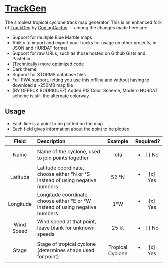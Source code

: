 # [TrackGen](https://strawberrymaster.github.io/TrackGen)

The simplest tropical cyclone track map generator. This is an enhanced fork of [TrackGen](https://trackgen.codingcactus.repl.co/) by [CodingCactus](https://github.com/Coding-Cactus) — among the changes made here are:

- Support for multiple Blue Marble maps
- Ability to import and export your tracks for usage on other projects, in JSON and HURDAT format
- Support for raw URLs, such as those hosted on Github Gists and Pastebin
- (Technically) more optimized code
- Dark theme!
- Support for STORMS database files
- Full PWA support, letting you use this offline and without having to download a ~250MB map file
- (BY DERECK RODRIGUEZ) Added F13 Color Scheme, Modern HURDAT scheme is still the alternate colorway

## Usage

- Each line is a point to be plotted on the map
- Each field gives information about the point to be plotted

| Field      | Description | Example | Required? |
|:----------:|:------------|:-------:|:---------:|
| Name       | Name of the cyclone, used to join points together | Iota | <ul><li> [ ] No </li></ul> |
| Latitude   | Latitude coordinate, choose either °N or °S instead of using negative numbers | 52 °N | <ul><li> [x] Yes </li></ul> |
| Longitude  | Longitude coordinate, choose either °E or °W instead of using negative numbers | 1°W | <ul><li> [x] Yes </li></ul> |
| Wind Speed | Wind speed at that point, leave blank for unknown speeds | 25 kt | <ul><li> [ ] No </li></ul> |
| Stage      | Stage of tropical cyclone (determines shape used for point) | Tropical Cyclone | <ul><li> [x] Yes </li></ul> |
